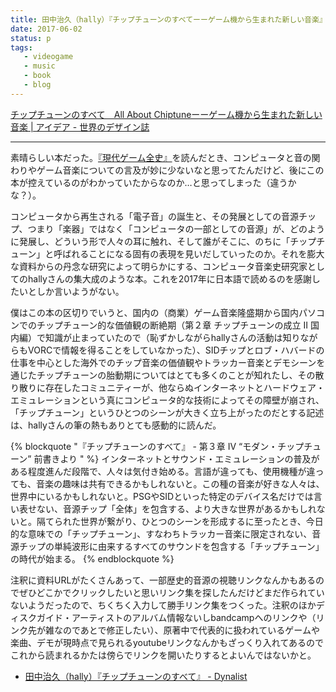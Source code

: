 ```yaml
---
title: 田中治久（hally）『チップチューンのすべてーーゲーム機から生まれた新しい音楽』を読んだ
date: 2017-06-02
status: p
tags:
   - videogame
   - music
   - book
   - blog
---
```


[チップチューンのすべて　All About Chiptuneーーゲーム機から生まれた新しい音楽 | アイデア - 世界のデザイン誌](http://www.idea-mag.com/books/all-about-chiptune/)

---

素晴らしい本だった。[『現代ゲーム全史』](/2017/01/04/201701/contemporary-game-all-history/)を読んだとき、コンピュータと音の関わりやゲーム音楽についての言及が妙に少ないなと思ってたんだけど、後にこの本が控えているのがわかっていたからなのか…と思ってしまった（違うかな？）。

コンピュータから再生される「電子音」の誕生と、その発展としての音源チップ、つまり「楽器」ではなく「コンピュータの一部としての音源」が、どのように発展し、どういう形で人々の耳に触れ、そして誰がそこに、のちに「チップチューン」と呼ばれることになる固有の表現を見いだしていったのか。それを膨大な資料からの丹念な研究によって明らかにする、コンピュータ音楽史研究家としてのhallyさんの集大成のような本。これを2017年に日本語で読めるのを感謝したいとしか言いようがない。

僕はこの本の区切りでいうと、国内の（商業）ゲーム音楽隆盛期から国内パソコンでのチップチューン的な価値観の断絶期（第２章 チップチューンの成立 II 国内編）で知識が止まっていたので（恥ずかしながらhallyさんの活動は知りながらもVORCで情報を得ることをしていなかった）、SIDチップとロブ・ハバードの仕事を中心とした海外でのチップ音楽の価値観やトラッカー音楽とデモシーンを通じたチップチューンの胎動期についてはとても多くのことが知れたし、その散り散りに存在したコミュニティーが、他ならぬインターネットとハードウェア・エミュレーションという真にコンピュータ的な技術によってその障壁が崩され、「チップチューン」というひとつのシーンが大きく立ち上がったのだとする記述は、hallyさんの筆の熱もありとても感動的に読んだ。

{% blockquote "『チップチューンのすべて』 - 第３章 IV “モダン・チップチューン” 前書きより " %}
インターネットとサウンド・エミュレーションの普及がある程度進んだ段階で、人々は気付き始める。言語が違っても、使用機種が違っても、音楽の趣味は共有できるかもしれないと。この種の音楽が好きな人々は、世界中にいるかもしれないと。PSGやSIDといった特定のデバイス名だけでは言い表せない、音源チップ「全体」を包含する、より大きな世界があるかもしれないと。隔てられた世界が繋がり、ひとつのシーンを形成するに至ったとき、今日的な意味での「チップチューン」、すなわちトラッカー音楽に限定されない、音源チップの単純波形に由来するすべてのサウンドを包含する「チップチューン」の時代が始まる。
{% endblockquote %}

注釈に資料URLがたくさんあって、一部歴史的音源の視聴リンクなんかもあるのでぜひどこかでクリックしたいと思いリンク集を探したんだけどまだ作られていないようだったので、ちくちく入力して勝手リンク集をつくった。注釈のほかディスクガイド・アーティストのアルバム情報ないしbandcampへのリンクや（リンク先が雑なのであとで修正したい）、原著中で代表的に扱われているゲームや楽曲、デモが現時点で見られるyoutubeリンクなんかもざっくり入れてあるのでこれから読まれるかたは傍らでリンクを開いたりするとよいんではないかと。

- [田中治久（hally）『チップチューンのすべて』 - Dynalist](https://dynalist.io/d/qArrk3Ne7glbOHTTKadU_c9K)
